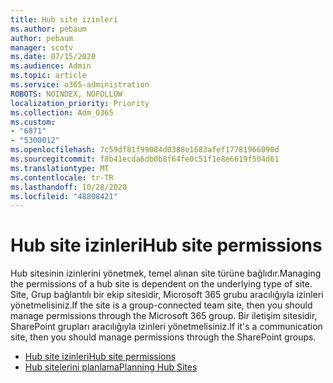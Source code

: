 ```yaml
---
title: Hub site izinleri
ms.author: pebaum
author: pebaum
manager: scotv
ms.date: 07/15/2020
ms.audience: Admin
ms.topic: article
ms.service: o365-administration
ROBOTS: NOINDEX, NOFOLLOW
localization_priority: Priority
ms.collection: Adm_O365
ms.custom:
- "6871"
- "5300012"
ms.openlocfilehash: 7c59df81f99084d0388e1683afef17781966090d
ms.sourcegitcommit: f8b41ecda6db0b8f64fe0c51f1e8e6619f504d61
ms.translationtype: MT
ms.contentlocale: tr-TR
ms.lasthandoff: 10/28/2020
ms.locfileid: "48808421"
---
```

# <a name="hub-site-permissions"></a><span data-ttu-id="04ff8-102">Hub site izinleri</span><span class="sxs-lookup"><span data-stu-id="04ff8-102">Hub site permissions</span></span>

<span data-ttu-id="04ff8-103">Hub sitesinin izinlerini yönetmek, temel alınan site türüne bağlıdır.</span><span class="sxs-lookup"><span data-stu-id="04ff8-103">Managing the permissions of a hub site is dependent on the underlying type of site.</span></span> <span data-ttu-id="04ff8-104">Site, Grup bağlantılı bir ekip sitesidir, Microsoft 365 grubu aracılığıyla izinleri yönetmelisiniz.</span><span class="sxs-lookup"><span data-stu-id="04ff8-104">If the site is a group-connected team site, then you should manage permissions through the Microsoft 365 group.</span></span> <span data-ttu-id="04ff8-105">Bir iletişim sitesidir, SharePoint grupları aracılığıyla izinleri yönetmelisiniz.</span><span class="sxs-lookup"><span data-stu-id="04ff8-105">If it's a communication site, then you should manage permissions through the SharePoint groups.</span></span>

- [<span data-ttu-id="04ff8-106">Hub site izinleri</span><span class="sxs-lookup"><span data-stu-id="04ff8-106">Hub site permissions</span></span>](https://docs.microsoft.com/sharepoint/modern-experience-sharing-permissions#hub-site-permissions)  
- [<span data-ttu-id="04ff8-107">Hub sitelerini planlama</span><span class="sxs-lookup"><span data-stu-id="04ff8-107">Planning Hub Sites</span></span>](https://docs.microsoft.com/sharepoint/planning-hub-sites)
